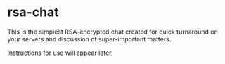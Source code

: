 # rsa-chat

This is the simplest RSA-encrypted chat created for quick turnaround on your servers and discussion of super-important matters.

Instructions for use will appear later.
